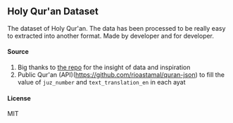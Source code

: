 ## Holy Qur'an Dataset

The dataset of Holy Qur'an. The data has been processed to be really easy to extracted into another format. Made by developer and for developer.

#### Source
1. Big thanks to [the repo](https://github.com/rioastamal/quran-json) for the insight of data and inspiration 
2. Public Qur'an (API)(https://github.com/rioastamal/quran-json) to fill the value of `juz_number` and `text_translation_en` in each ayat

#### License
MIT
